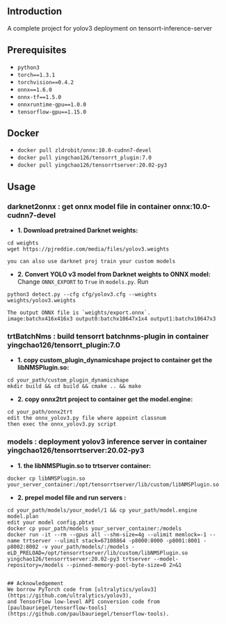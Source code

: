 ## Introduction
 A complete project for yolov3 deployment on tensorrt-inference-server

## Prerequisites
- `python3`
- `torch==1.3.1`
- `torchvision==0.4.2`
- `onnx==1.6.0`
- `onnx-tf==1.5.0`
- `onnxruntime-gpu==1.0.0` 
- `tensorflow-gpu==1.15.0`

## Docker
- `docker pull zldrobit/onnx:10.0-cudnn7-devel`
- `docker pull yingchao126/tensorrt_plugin:7.0`
- `docker pull yingchao126/tensorrtserver:20.02-py3`

## Usage

### darknet2onnx : get onnx model file in container onnx:10.0-cudnn7-devel
- **1. Download pretrained Darknet weights:**
```
cd weights
wget https://pjreddie.com/media/files/yolov3.weights 
```
```
you can also use darknet proj train your custom models

```

- **2. Convert YOLO v3 model from Darknet weights to ONNX model:** 
Change `ONNX_EXPORT` to `True` in `models.py`. Run 
```
python3 detect.py --cfg cfg/yolov3.cfg --weights weights/yolov3.weights
```
```
The output ONNX file is `weights/export.onnx`.
image:batchx416x416x3 output0:batchx10647x1x4 output1:batchx10647x3
```

### trtBatchNms : build tensorrt batchnms-plugin in container yingchao126/tensorrt_plugin:7.0
- **1. copy custom_plugin_dynamicshape project to container get the libNMSPlugin.so:**
```
cd your_path/custom_plugin_dynamicshape
mkdir build && cd build && cmake .. && make
```
- **2. copy onnx2trt project to container get the model.engine:**
```
cd your_path/onnx2trt
edit the onnx_yolov3.py file where appoint classnum 
then exec the onnx_yolov3.py script
```
### models :  deployment yolov3 inference server in container yingchao126/tensorrtserver:20.02-py3
- **1. the libNMSPlugin.so to trtserver container:**
```
docker cp libNMSPlugin.so your_server_container:/opt/tensorrtserver/lib/custom/libNMSPlugin.so 
```
- **2. prepel model file and run servers :**
```
cd your_path/models/your_model/1 && cp your_path/model.engine model.plan
edit your model config.pbtxt
docker cp your_path/models your_server_container:/models
docker run -it --rm --gpus all --shm-size=4g --ulimit memlock=-1 --name trtserver --ulimit stack=67108864 -p8000:8000 -p8001:8001 -p8002:8002 -v your_path/models/:/models -eLD_PRELOAD=/opt/tensorrtserver/lib/custom/libNMSPlugin.so yingchao126/tensorrtserver:20.02-py3 trtserver --model-repository=/models --pinned-memory-pool-byte-size=0 2>&1


## Acknowledgement
We borrow PyTorch code from [ultralytics/yolov3](https://github.com/ultralytics/yolov3), 
and TensorFlow low-level API conversion code from [paulbauriegel/tensorflow-tools](https://github.com/paulbauriegel/tensorflow-tools).
